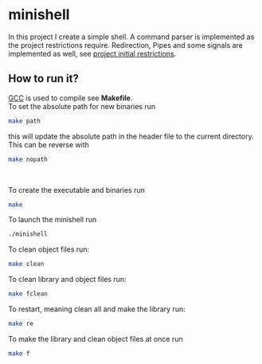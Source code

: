 # minishell
In this project I create a simple shell. A command parser is implemented as the project restrictions require. Redirection, Pipes and some signals are implemented as well, see [project initial restrictions](https://drive.google.com/file/d/1HNAZDhHzQ4zPMkp8eE4SVfP4wlUWlWLZ/view?usp=sharing).
## How to run it?
[GCC](https://gcc.gnu.org/ "gcc web page") is used to compile see **Makefile**.<br>
To set the absolute path for new binaries run
```bash
make path
```
this will update the absolute path in the header file to the current directory.<br>
This can be reverse with
```bash
make nopath
```
<br>

To create the executable and binaries run
```bash
make
```
To launch the minishell run
```bash
./minishell
```
To clean object files run:
```bash
make clean
```
To clean library and object files run:
```bash
make fclean
```
To restart, meaning clean all and make the library run:
```bash
make re
```
To make the library and clean object files at once run
```bash
make f
```
